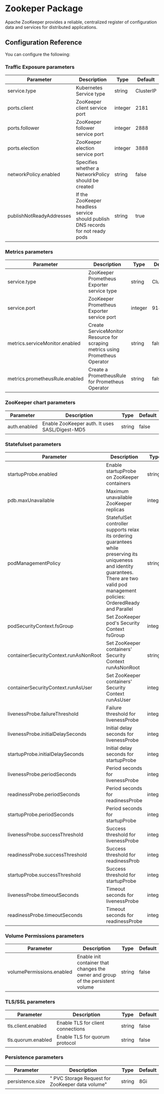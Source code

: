 # Zookeper Package 

Apache ZooKeeper provides a reliable, centralized register of configuration data and services for distributed applications.

## Configuration Reference

You can configure the following:

### Traffic Exposure parameters

|Parameter|Description|Type|Default|
|---------|-----------|----|-------|			
|service.type|Kubernetes Service type|string|ClusterIP|
|ports.client|ZooKeeper client service port|integer|2181|
|ports.follower|ZooKeeper follower service port|integer|2888|
|ports.election|ZooKeeper election service port|integer|3888|
|networkPolicy.enabled|Specifies whether a NetworkPolicy should be created|string|false|
|publishNotReadyAddresses|If the ZooKeeper headless service should publish DNS records for not ready pods|string|true|

### Metrics parameters

|Parameter|Description|Type|Default|
|---------|-----------|----|-------|
|service.type|ZooKeeper Prometheus Exporter service type|string|ClusterIP|
|service.port|ZooKeeper Prometheus Exporter service port|integer|9141|
|metrics.serviceMonitor.enabled|Create ServiceMonitor Resource for scraping metrics using Prometheus Operator|string|false|
|metrics.prometheusRule.enabled|Create a PrometheusRule for Prometheus Operator|string|false|
			
### ZooKeeper chart parameters 

|Parameter|Description|Type|Default|
|---------|-----------|----|-------|
|auth.enabled|Enable ZooKeeper auth. It uses SASL/Digest-MD5|string|false|
			
### Statefulset parameters

|Parameter|Description|Type|Default|
|---------|-----------|----|-------|
|startupProbe.enabled|Enable startupProbe on ZooKeeper containers|string|false|	
|pdb.maxUnavailable|Maximum unavailable ZooKeeper replicas|integer|1|
|podManagementPolicy|StatefulSet controller supports relax its ordering guarantees while preserving its uniqueness and identity guarantees. There are two valid pod  management policies: OrderedReady and Parallel|string|Parallel|	
|podSecurityContext.fsGroup|Set ZooKeeper pod's Security Context fsGroup|integer|1001|	
|containerSecurityContext.runAsNonRoot|Set ZooKeeper containers' Security Context runAsNonRoot|string|true|	
|containerSecurityContext.runAsUser|Set ZooKeeper containers' Security Context runAsUser|integer|1001|
|livenessProbe.failureThreshold|Failure threshold for livenessProbe|integer|6|	
|livenessProbe.initialDelaySeconds|Initial delay seconds for livenessProbe|integer|30|
|startupProbe.initialDelaySeconds|Initial delay seconds for startupProbe|integer|30|	
|livenessProbe.periodSeconds|Period seconds for livenessProbe|integer|10|	
|readinessProbe.periodSeconds|Period seconds for readinessProbe|integer|10|	
|startupProbe.periodSeconds|Period seconds for startupProbe|integer|10|
|livenessProbe.successThreshold|Success threshold for livenessProbe|integer|1|	
|readinessProbe.successThreshold|Success threshold for readinessProb|integer|1|	
|startupProbe.successThreshold|Success threshold for startupProbe|integer|1|
|livenessProbe.timeoutSeconds|Timeout seconds for livenessProbe|integer|5|
|readinessProbe.timeoutSeconds|Timeout seconds for readinessProbe|integer|5|	

### Volume Permissions parameters

|Parameter|Description|Type|Default|
|---------|-----------|----|-------|
|volumePermissions.enabled|Enable init container that changes the owner and group of the persistent volume|string|false|

### TLS/SSL parameters

|Parameter|Description|Type|Default|
|---------|-----------|----|-------|
|tls.client.enabled|Enable TLS for client connections|string|false|
|tls.quorum.enabled|Enable TLS for quorum protocol|string|false|

### Persistence parameters

|Parameter|Description|Type|Default|
|---------|-----------|----|-------|
|persistence.size|"	PVC Storage Request for ZooKeeper data volume"|string|8Gi|


				
